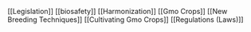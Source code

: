 [[Legislation]]
[[biosafety]]
[[Harmonization]]
[[Gmo Crops]]
[[New Breeding Techniques]]
[[Cultivating Gmo Crops]]
[[Regulations (Laws)]]
